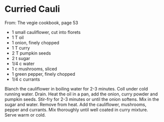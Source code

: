 # Curried Cauli
From: The vegie cookbook, page 53

* 1 small cauliflower, cut into florets
* 1 T oil
* 1 onion, finely chopped
* 1 T curry
* 2 T pumpkin seeds
* 2 t sugar
* 1/4 c water
* 1 c mushrooms, sliced
* 1 green pepper, finely chopped
* 1/4 c currants

Blanch the cauliflower in boiling water for 2-3 minutes.  Coll under cold running water.  Drain.
Heat the oil in a pan, add the onion, curry powder and pumpkin seeds.  Stir-fry for 2-3 minutes or until the onion softens.  Mix in the sugar and water.  Remove from heat.
Add the cauliflower, mushrooms, pepper and currants.  Mix thoroughly until well coated in curry mixture.  Serve warm or cold.

